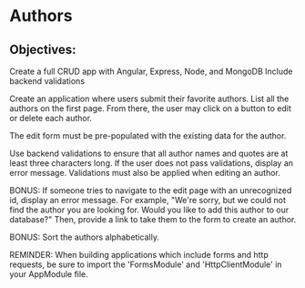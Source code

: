 # Authors

## Objectives:
Create a full CRUD app with Angular, Express, Node, and MongoDB
Include backend validations

Create an application where users submit their favorite authors. List all the authors on the first page. From there, the user may click on a button to edit or delete each author.

The edit form must be pre-populated with the existing data for the author.

Use backend validations to ensure that all author names and quotes are at least three characters long. If the user does not pass validations, display an error message. Validations must also be applied when editing an author.

BONUS: If someone tries to navigate to the edit page with an unrecognized id, display an error message. For example, "We're sorry, but we could not find the author you are looking for. Would you like to add this author to our database?" Then, provide a link to take them to the form to create an author.

BONUS: Sort the authors alphabetically.

REMINDER: When building applications which include forms and http requests, be sure to import the 'FormsModule' and 'HttpClientModule' in your AppModule file.
